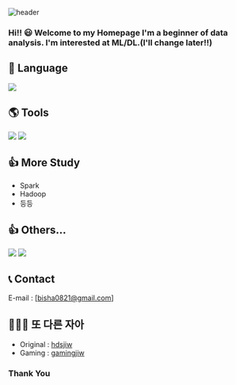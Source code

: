 <!--
**aijiw/aijiw** is a ✨ _special_ ✨ repository because its `README.md` (this file) appears on your GitHub profile.

Here are some ideas to get you started:

- 🔭 I’m currently working on ...
- 🌱 I’m currently learning ...
- 👯 I’m looking to collaborate on ...
- 🤔 I’m looking for help with ...
- 💬 Ask me about ...
- 📫 How to reach me: ...
- 😄 Pronouns: ...
- ⚡ Fun fact: ...
-->
![header](https://capsule-render.vercel.app/api?color=gradient&customColorList=0,2,2,5,30)

### Hi!! 😃 Welcome to my Homepage I'm a beginner of data analysis. I'm interested at ML/DL.(I'll change later!!)

## 💋 Language
<div>
  <img src="https://img.shields.io/badge/PYTHON-3776AB?style=for-the-badge&logo=python&logoColor=white&style=plastic">
</div>

## 🌎 Tools
<div>
  <img src="https://img.shields.io/badge/Anaconda-04B431?style=for-the-badge&logo=Anaconda&logoColor=white&style=plastic">
  <img src="https://img.shields.io/badge/Jupyter notebook-FF8000?style=for-the-badge&logo=Jupyter Notebook&logoColor=white&style=plastic">
</div>

## 👍 More Study
- Spark
- Hadoop
- 등등

## 👍 Others...
<div>
<img src="https://img.shields.io/badge/Github-181717?style=for-the-badge&logo=Github&logoColor=white&style=plastic">
<img src="https://img.shields.io/badge/AWS-232F3E?style=for-the-badge&logo=AWS&logoColor=white&style=plastic">
</div>

## 📞 Contact
  E-mail : [bisha0821@gmail.com]

## 🙋🙋‍♂ 또 다른 자아
- Original : [hdsjiw](https://github.com/hdsjiw)
- Gaming : [gamingjiw](https://github.com/gamingjiw)
### Thank You
<br/><br/><br/>
